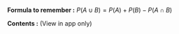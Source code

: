 **Formula to remember :**
$P(A\cup B)=P(A)+P(B)-P(A\cap B)$

**Contents :** (View in app only)
```folder-index-content
```